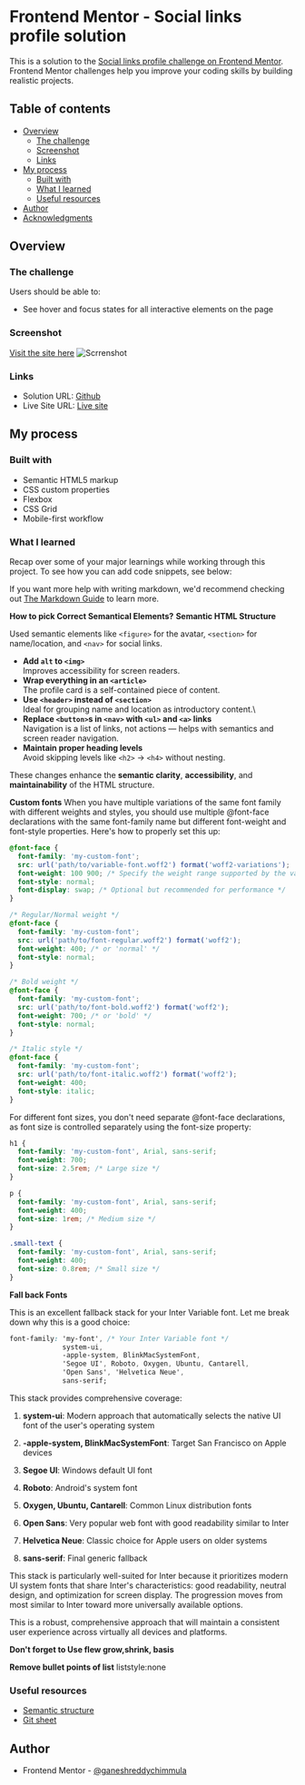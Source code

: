 # Frontend Mentor - Social links profile solution

This is a solution to the [Social links profile challenge on Frontend Mentor](https://www.frontendmentor.io/challenges/social-links-profile-UG32l9m6dQ). Frontend Mentor challenges help you improve your coding skills by building realistic projects. 

## Table of contents

- [Overview](#overview)
  - [The challenge](#the-challenge)
  - [Screenshot](#screenshot)
  - [Links](#links)
- [My process](#my-process)
  - [Built with](#built-with)
  - [What I learned](#what-i-learned)
  - [Useful resources](#useful-resources)
- [Author](#author)
- [Acknowledgments](#acknowledgments)


## Overview

### The challenge

Users should be able to:

- See hover and focus states for all interactive elements on the page

### Screenshot

[Visit the site here]()
![Scrrenshot](./design/images/image.png)


### Links

- Solution URL: [Github](https://github.com/ganeshreddychimmula/social-links-profile)
- Live Site URL: [Live site](https://ganeshreddychimmula.github.io/social-links-profile/)

## My process

### Built with

- Semantic HTML5 markup
- CSS custom properties
- Flexbox
- CSS Grid
- Mobile-first workflow

### What I learned

Recap over some of your major learnings while working through this project.
To see how you can add code snippets, see below:

If you want more help with writing markdown, we'd recommend checking out [The Markdown Guide](https://www.markdownguide.org/) to learn more.

**How to pick Correct Semantical Elements?**
__Semantic HTML Structure__

Used semantic elements like `<figure>` for the avatar, `<section>` for name/location, and `<nav>` for social links.
- **Add `alt` to `<img>`**  
  Improves accessibility for screen readers.
- **Wrap everything in an `<article>`**  
  The profile card is a self-contained piece of content.
- **Use `<header>` instead of `<section>`**  
  Ideal for grouping name and location as introductory content.\
- **Replace `<button>`s in `<nav>` with `<ul>` and `<a>` links**  
  Navigation is a list of links, not actions — helps with semantics and screen reader navigation.
- **Maintain proper heading levels**  
  Avoid skipping levels like `<h2>` → `<h4>` without nesting.

These changes enhance the **semantic clarity**, **accessibility**, and **maintainability** of the HTML structure.

**Custom fonts**
When you have multiple variations of the same font family with different weights and styles, you should use multiple @font-face declarations with the same font-family name but different font-weight and font-style properties. Here's how to properly set this up:
```css
@font-face {
  font-family: 'my-custom-font';
  src: url('path/to/variable-font.woff2') format('woff2-variations');
  font-weight: 100 900; /* Specify the weight range supported by the variable font */
  font-style: normal;
  font-display: swap; /* Optional but recommended for performance */
}

/* Regular/Normal weight */
@font-face {
  font-family: 'my-custom-font';
  src: url('path/to/font-regular.woff2') format('woff2');
  font-weight: 400; /* or 'normal' */
  font-style: normal;
}

/* Bold weight */
@font-face {
  font-family: 'my-custom-font';
  src: url('path/to/font-bold.woff2') format('woff2');
  font-weight: 700; /* or 'bold' */
  font-style: normal;
}

/* Italic style */
@font-face {
  font-family: 'my-custom-font';
  src: url('path/to/font-italic.woff2') format('woff2');
  font-weight: 400;
  font-style: italic;
}
```
For different font sizes, you don't need separate @font-face declarations, as font size is controlled separately using the font-size property:
```css
h1 {
  font-family: 'my-custom-font', Arial, sans-serif;
  font-weight: 700;
  font-size: 2.5rem; /* Large size */
}

p {
  font-family: 'my-custom-font', Arial, sans-serif;
  font-weight: 400;
  font-size: 1rem; /* Medium size */
}

.small-text {
  font-family: 'my-custom-font', Arial, sans-serif;
  font-weight: 400;
  font-size: 0.8rem; /* Small size */
}
```
**Fall back Fonts**

This is an excellent fallback stack for your Inter Variable font. Let me break down why this is a good choice:

```css
font-family: 'my-font', /* Your Inter Variable font */
             system-ui, 
             -apple-system, BlinkMacSystemFont,
             'Segoe UI', Roboto, Oxygen, Ubuntu, Cantarell, 
             'Open Sans', 'Helvetica Neue', 
             sans-serif;
```

This stack provides comprehensive coverage:

1. **system-ui**: Modern approach that automatically selects the native UI font of the user's operating system

2. **-apple-system, BlinkMacSystemFont**: Target San Francisco on Apple devices

3. **Segoe UI**: Windows default UI font

4. **Roboto**: Android's system font 

5. **Oxygen, Ubuntu, Cantarell**: Common Linux distribution fonts

6. **Open Sans**: Very popular web font with good readability similar to Inter

7. **Helvetica Neue**: Classic choice for Apple users on older systems

8. **sans-serif**: Final generic fallback

This stack is particularly well-suited for Inter because it prioritizes modern UI system fonts that share Inter's characteristics: good readability, neutral design, and optimization for screen display. The progression moves from most similar to Inter toward more universally available options.

This is a robust, comprehensive approach that will maintain a consistent user experience across virtually all devices and platforms.

**Don't forget to Use flew grow,shrink, basis**

**Remove bullet points of list**
liststyle:none


### Useful resources

- [Semantic structure](https://www.example.com)
- [Git sheet](https://cs.fyi/guide/git-cheatsheet)


## Author

- Frontend Mentor - [@ganeshreddychimmula](https://www.frontendmentor.io/profile/@ganeshreddychimmula)

